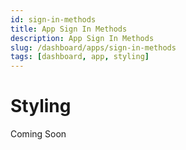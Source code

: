 ```yaml
---
id: sign-in-methods
title: App Sign In Methods
description: App Sign In Methods
slug: /dashboard/apps/sign-in-methods
tags: [dashboard, app, styling]
---
```


# Styling

Coming Soon

